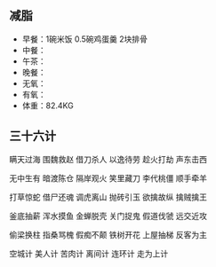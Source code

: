 ## 减脂 ##
* 早餐：1碗米饭 0.5碗鸡蛋羹 2块排骨
* 中餐：
* 午茶：
* 晚餐：
* 无氧：
* 有氧：
* 体重：82.4KG

## 三十六计 ##
瞒天过海 围魏救赵 借刀杀人 
以逸待劳 趁火打劫 声东击西

无中生有 暗渡陈仓 隔岸观火
笑里藏刀 李代桃僵 顺手牵羊

打草惊蛇 借尸还魂 调虎离山
抛砖引玉 欲擒故纵 擒贼擒王

釜底抽薪 浑水摸鱼 金蝉脱壳
关门捉鬼 假道伐虢 远交近攻 

偷梁换柱 指桑骂槐 假痴不颠
铁树开花 上屋抽梯 反客为主

空城计 美人计 苦肉计
离间计 连环计 走为上计


